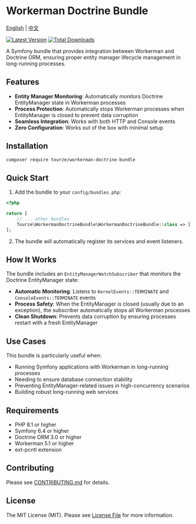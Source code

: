 # Workerman Doctrine Bundle

[English](README.md) | [中文](README.zh-CN.md)

[![Latest Version](https://img.shields.io/packagist/v/tourze/workerman-doctrine-bundle.svg?style=flat-square)](https://packagist.org/packages/tourze/workerman-doctrine-bundle)
[![Total Downloads](https://img.shields.io/packagist/dt/tourze/workerman-doctrine-bundle.svg?style=flat-square)](https://packagist.org/packages/tourze/workerman-doctrine-bundle)

A Symfony bundle that provides integration between Workerman and Doctrine ORM, ensuring proper entity manager lifecycle management in long-running processes.

## Features

- **Entity Manager Monitoring**: Automatically monitors Doctrine EntityManager state in Workerman processes
- **Process Protection**: Automatically stops Workerman processes when EntityManager is closed to prevent data corruption
- **Seamless Integration**: Works with both HTTP and Console events
- **Zero Configuration**: Works out of the box with minimal setup

## Installation

```bash
composer require tourze/workerman-doctrine-bundle
```

## Quick Start

1. Add the bundle to your `config/bundles.php`:

```php
<?php

return [
    // ... other bundles
    Tourze\WorkermanDoctrineBundle\WorkermanDoctrineBundle::class => ['all' => true],
];
```

2. The bundle will automatically register its services and event listeners.

## How It Works

The bundle includes an `EntityManagerWatchSubscriber` that monitors the Doctrine EntityManager state:

- **Automatic Monitoring**: Listens to `KernelEvents::TERMINATE` and `ConsoleEvents::TERMINATE` events
- **Process Safety**: When the EntityManager is closed (usually due to an exception), the subscriber automatically stops all Workerman processes
- **Clean Shutdown**: Prevents data corruption by ensuring processes restart with a fresh EntityManager

## Use Cases

This bundle is particularly useful when:

- Running Symfony applications with Workerman in long-running processes
- Needing to ensure database connection stability
- Preventing EntityManager-related issues in high-concurrency scenarios
- Building robust long-running web services

## Requirements

- PHP 8.1 or higher
- Symfony 6.4 or higher
- Doctrine ORM 3.0 or higher
- Workerman 5.1 or higher
- ext-pcntl extension

## Contributing

Please see [CONTRIBUTING.md](CONTRIBUTING.md) for details.

## License

The MIT License (MIT). Please see [License File](LICENSE) for more information.